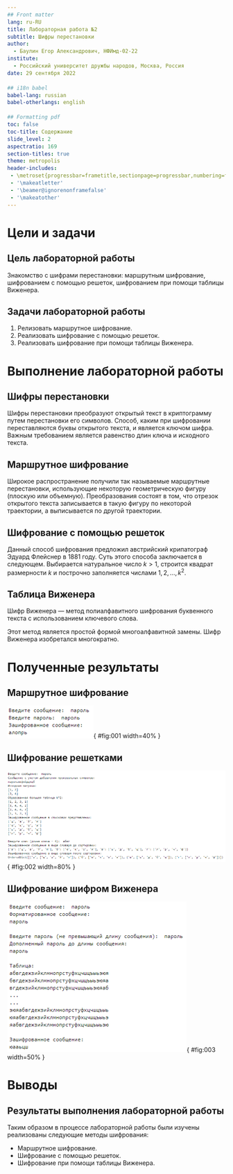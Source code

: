 ```yaml
---
## Front matter
lang: ru-RU
title: Лабораторная работа №2
subtitle: Шифры перестановки
author:
  - Баулин Егор Александрович, НФИмд-02-22
institute:
  - Российский университет дружбы народов, Москва, Россия
date: 29 сентября 2022

## i18n babel
babel-lang: russian
babel-otherlangs: english

## Formatting pdf
toc: false
toc-title: Содержание
slide_level: 2
aspectratio: 169
section-titles: true
theme: metropolis
header-includes:
 - \metroset{progressbar=frametitle,sectionpage=progressbar,numbering=fraction}
 - '\makeatletter'
 - '\beamer@ignorenonframefalse'
 - '\makeatother'
---
```


# Цели и задачи

## Цель лабораторной работы

Знакомство с шифрами перестановки: маршрутным шифрование, шифрованием с помощью решеток, шифрованием при помощи таблицы Виженера.

## Задачи лабораторной работы 

1. Релизовать маршрутное шифрование.
2. Реализовать шифрование с помощью решеток.
3. Реализовать шифрование при помощи таблицы Виженера.

# Выполнение лабораторной работы

## Шифры перестановки

Шифры перестановки преобразуют открытый текст в криптограмму путем перестановки его символов. Способ, каким при шифровании переставляются буквы открытого текста, и является ключом шифра. Важным требованием является равенство длин ключа и исходного текста.

## Маршрутное шифрование

Широкое распространение получили так называемые маршрутные перестановки, использующие некоторую геометрическую фигуру (плоскую или объемную). Преобразования состоят в том, что отрезок открытого текста записывается в такую фигуру по некоторой траектории, а выписывается по другой траектории. 

## Шифрование с помощью решеток

Данный способ шифрования предложил австрийский крипатограф Эдуард Флейснер в 1881 году. Суть этого способа заключается в следующем. Выбирается натуральное число $k>1$, строится квадрат размерности $k$ и построчно заполняется числами $1,2, ... , k^2$.

## Таблица Виженера

Шифр Виженера — метод полиалфавитного шифрования буквенного текста с использованием ключевого слова.

Этот метод является простой формой многоалфавитной замены. Шифр Виженера изобретался многократно. 

# Полученные результаты

## Маршрутное шифрование

![Маршрутное шифрование](image/01.png){ #fig:001 width=40% }

## Шифрование решетками

![Шифрование решетками](image/02.png){ #fig:002 width=80% }

## Шифрование шифром Виженера

![Шифр Виженера](image/03.png){ #fig:003 width=50% }

# Выводы

## Результаты выполнения лабораторной работы

Таким образом в процессе лабораторной работы были  изучены реализованы следующие методы шифрования: 

 - Маршрутное шифрование.
 - Шифрование с помощью решеток.
 - Шифрование при помощи таблицы Виженера.

